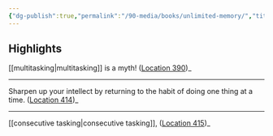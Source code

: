 ```yaml
---
{"dg-publish":true,"permalink":"/90-media/books/unlimited-memory/","title":"Unlimited Memory","tags":["#book"]}
---
```



## Highlights
[[multitasking\|multitasking]] is a myth! ([Location 390](https://readwise.io/to_kindle?action=open&asin=B00I3QS1XQ&location=390))_

----
Sharpen up your intellect by returning to the habit of doing one thing at a time. ([Location 414](https://readwise.io/to_kindle?action=open&asin=B00I3QS1XQ&location=414))_

----
[[consecutive tasking\|consecutive tasking]], ([Location 415](https://readwise.io/to_kindle?action=open&asin=B00I3QS1XQ&location=415))_



